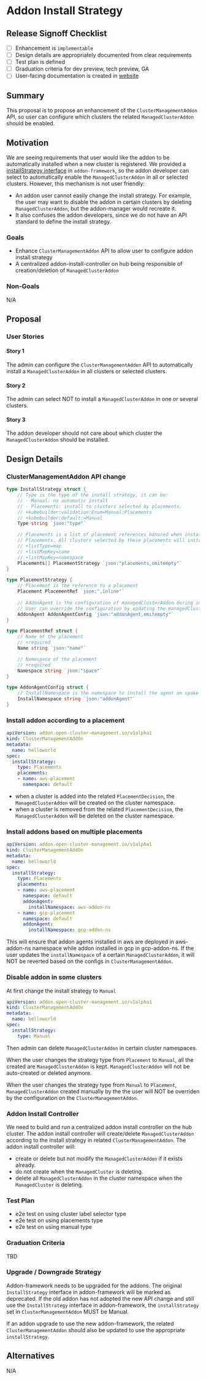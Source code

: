 # Addon Install Strategy

## Release Signoff Checklist

- [ ] Enhancement is `implementable`
- [ ] Design details are appropriately documented from clear requirements
- [ ] Test plan is defined
- [ ] Graduation criteria for dev preview, tech preview, GA
- [ ] User-facing documentation is created in [website](https://github.com/open-cluster-management-io/open-cluster-management-io.github.io/)

## Summary

This proposal is to propose an enhancement of the `ClusterManagementAddon` API, so user can configure which clusters the related
`ManagedClusterAddon` should be enabled.

## Motivation

We are seeing requirements that user would like the addon to be automatically installed when
a new cluster is registered. We provided a [installStrategy interface](https://github.com/open-cluster-management-io/addon-framework/blob/main/pkg/agent/inteface.go#L56)
in `addon-framework`, so the addon developer can select to automatically enable the `ManagedClusterAddon` in all or selected clusters. 
However, this mechanism is not user friendly: 
- An addon user cannot easily change the install strategy. For example, the user may want to disable the addon in certain clusters by deleting `ManagedClusterAddon`, but the addon-manager would recreate it.
- It also confuses the addon developers, since we do not have an API standard to define the install strategy.

### Goals

- Enhance `ClusterManagementAddon` API to allow user to configure addon install strategy
- A centralized addon-install-controller on hub being responsible of creation/deletion of `ManagedClusterAddon`

### Non-Goals

N/A

## Proposal

### User Stories

#### Story 1

The admin can configure the `ClusterManagementAddon` API to automatically install a `ManagedClusterAddon` in all clusters
or selected clusters.

#### Story 2

The admin can select NOT to install a `ManagedClusterAddon` in one or several clusters.

#### Story 3

The addon developer should not care about which cluster the `ManagedClusterAddon` should be installed.

## Design Details

### ClusterManagementAddon API change

```go
type InstallStrategy struct {
	// Type is the type of the install strategy, it can be:
	// - Manual: no automatic install
	// - Placements: install to clusters selected by placements.
	// +kubebuilder:validation:Enum=Manual;Placements
	// +kubebuilder:default:=Manual
	Type string `json:"type"`

	// Placements is a list of placement references honored when install strategy type is
	// Placements. All clusters selected by these placements will install the addon
	// +listType=map
	// +listMapKey=name
	// +listMapKey=namespace
	Placements[] PlacementStrategy `json:"placements,omitempty"`
}

type PlacementStrategy {
	// Placement is the reference to a placement
	Placement PlacementRef `json:",inline"`
	
	// AddonAgent is the configuration of managedClusterAddon during installation.
	// User can override the configuration by updating the managedClusterAddon directly.
	AddonAgent AddonAgentConfig `json:"addonAgent,omitempty"`
}

type PlacementRef struct {
	// Name of the placement
	// +required
	Name string `json:"name"`

	// Namespace of the placement
	// +required
	Namespace string `json:"space"`
}

type AddonAgentConfig struct {
	// InstallNamespace is the namespace to install the agent on spoke cluster.
	InstallNamespace string `json:"addonAgent"`
}
```

### Install addon according to a placement

```yaml
apiVersion: addon.open-cluster-management.io/v1alpha1
kind: ClusterManagementAddOn
metadata:
  name: helloworld
spec:
  installStrategy:
    type: Placements
    placements:
    - name: aws-placement
      namespace: default
```

- when a cluster is added into the related `PlacementDecision`, the `ManagedClusterAddon` will be created on the cluster namespace.
- when a cluster is removed from the related `PlacementDecision`, the `ManagedClusterAddon` will be deleted on the cluster namespace.

### Install addons based on multiple placements

```yaml
apiVersion: addon.open-cluster-management.io/v1alpha1
kind: ClusterManagementAddOn
metadata:
  name: helloworld
spec:
  installStrategy:
    type: Placements
    placements:
    - name: aws-placement
      namespace: default
      addonAgent:
        installNamespace: aws-addon-ns
    - name: gcp-placement
      namespace: default
      addonAgent:
        installNamespace: gcp-addon-ns
```

This will ensure that addon agents installed in aws are deployed in aws-addon-ns namespace
while addon installed in gcp in gcp-addon-ns. If the user updates the `installNamespace` of a certain `ManagedClusterAddon`, 
it will NOT be reverted based on the configs in `ClusterManagementAddon`.

### Disable addon in some clusters

At first change the install strategy to `Manual`

```yaml
apiVersion: addon.open-cluster-management.io/v1alpha1
kind: ClusterManagementAddOn
metadata:
  name: helloworld
spec:
  installStrategy:
    type: Manual
```

Then admin can delete `ManagedClusterAddon` in certain cluster namespaces.

When the user changes the strategy type from `Placement` to `Manual`, all the created are `ManagedClusterAddon` is kept. `ManagedClusterAddon`
will not be auto-created or deleted anymore.

When the user changes the strategy type from `Manual` to `Placement`, `ManagedClusterAddon` created manually by the the user will NOT be
overriden by the configuration on the `ClusterManagementAddon`.

### Addon Install Controller

We need to build and run a centralized addon install controller on the hub cluster. The addon
install controller will create/delete `ManagedClusterAddon` according to the install strategy
in related `ClusterManagementAddon`. The addon install controller will:
- create or delete but not modify the `ManagedClusterAddon` if it exists already.
- do not create when the `ManagedCluster` is deleting.
- delete all `ManagedClusterAddon` in the cluster namespace when the `ManagedCluster` is deleting.

### Test Plan

- e2e test on using cluster label selector type
- e2e test on using placements type
- e2e test on using manual type

### Graduation Criteria

TBD

### Upgrade / Downgrade Strategy

Addon-framework needs to be upgraded for the addons. The original `InstallStrategy` interface in addon-framework will be marked as deprecated.
If the old addon has not adopted the new API change and still use the `InstallStrategy` interface in addon-framework, the `installStrategy`
set in `ClusterManagementAddon` MUST be Manual.

If an addon upgrade to use the new addon-framework, the related `ClusterManagementAddon` should also be updated to use the appropriate
`installStrategy`.

## Alternatives

N/A
